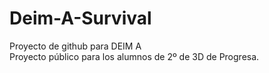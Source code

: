# Deim-A-Survival
 Proyecto de github para DEIM A <br>
 Proyecto público para los alumnos de 2º de 3D de Progresa.
